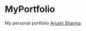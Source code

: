 # MyPortfolio
 My personal portfolio
<a href="https://arushisharma1610.github.io/MyPortfolio/">Arushi Sharma <a>
